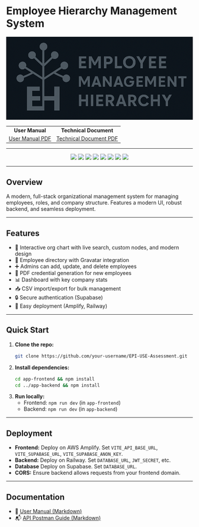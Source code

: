 # Employee Hierarchy Management System

![alt text](app-frontend/public/EH.png)

<table>
  <tr>
    <td align="center"><b>User Manual</b></td>
    <td align="center"><b>Technical Document</b></td>
  </tr>
  <tr>
    <td align="center"><a href="docs/UserManual.pdf">User Manual PDF</a></td>
    <td align="center"><a href="docs/TechnicalDocument.pdf">Technical Document PDF</a></td>
  </tr>
</table>

---

<p align="center">
  <img src="https://img.shields.io/badge/React-20232A?style=for-the-badge&logo=react&logoColor=61DAFB" />
  <img src="https://img.shields.io/badge/TypeScript-3178C6?style=for-the-badge&logo=typescript&logoColor=white" />
  <img src="https://img.shields.io/badge/Node.js-339933?style=for-the-badge&logo=nodedotjs&logoColor=white" />
  <img src="https://img.shields.io/badge/Express-000000?style=for-the-badge&logo=express&logoColor=white" />
  <img src="https://img.shields.io/badge/Prisma-2D3748?style=for-the-badge&logo=prisma&logoColor=white" />
  <img src="https://img.shields.io/badge/Supabase-3ECF8E?style=for-the-badge&logo=supabase&logoColor=white" />
  <img src="https://img.shields.io/badge/AWS%20Amplify-FF9900?style=for-the-badge&logo=awsamplify&logoColor=white" />
  <img src="https://img.shields.io/badge/Railway-0B0D0E?style=for-the-badge&logo=railway&logoColor=white" />
</p>

---

## Overview
A modern, full-stack organizational management system for managing employees, roles, and company structure. Features a modern UI, robust backend, and seamless deployment.

---

## Features
- 🏢 Interactive org chart with live search, custom nodes, and modern design
- 👤 Employee directory with Gravatar integration
- ➕ Admins can add, update, and delete employees
- 📄 PDF credential generation for new employees
- 📊 Dashboard with key company stats
- 📥 CSV import/export for bulk management
- 🔒 Secure authentication (Supabase)
- 🚀 Easy deployment (Amplify, Railway)

---

## Quick Start
1. **Clone the repo:**
   ```bash
   git clone https://github.com/your-username/EPI-USE-Assessment.git
   ```
2. **Install dependencies:**
   ```bash
   cd app-frontend && npm install
   cd ../app-backend && npm install
   ```
4. **Run locally:**
   - Frontend: `npm run dev` (in `app-frontend`)
   - Backend: `npm run dev` (in `app-backend`)

---

## Deployment
- **Frontend:** Deploy on AWS Amplify. Set `VITE_API_BASE_URL`, `VITE_SUPABASE_URL`, `VITE_SUPABASE_ANON_KEY`.
- **Backend:** Deploy on Railway. Set `DATABASE_URL`, `JWT_SECRET`, etc.
- **Database** Deploy on Supabase. Set `DATABASE_URL`.
- **CORS:** Ensure backend allows requests from your frontend domain.

---

## Documentation
- 📖 [User Manual (Markdown)](docs/USER_MANUAL.md)
- 📬 [API Postman Guide (Markdown)](docs/API_Postman_Guide.md)

